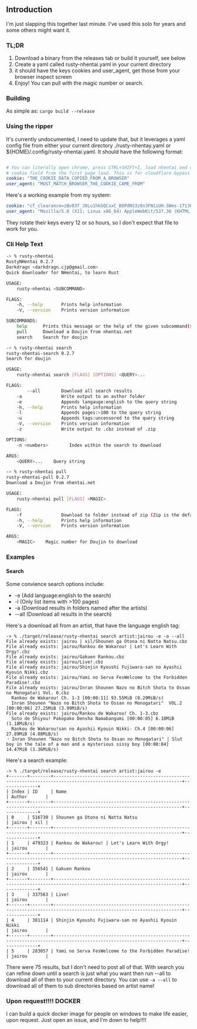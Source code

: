 ## Introduction

I'm just slapping this together last minute. I've used this solo for years and
some others might want it. 

### TL;DR

1. Download a binary from the releases tab or build it yourself, see below
1. Create a yaml called rusty-nhentai.yaml in your current directory
  1. it should have the keys cookies and user_agent, get those from your
     browser inspect screen
1. Enjoy! You can pull with the magic number or search.

### Building

As simple as: `cargo build --release`

### Using the ripper

It's currently undocumented, I need to update that, but it leverages a yaml
config file from either your current directory ./rusty-nhentay.yaml or 
${HOME}/.config/rusty-nhentai.yaml. It should have the following format:

```yaml

# You can literally open chrome, press CTRL+SHIFT+I, load nhentai and copy the
# cookie field from the first page load. This is for cloudflare bypass
cookie: "THE_COOKIE_DATA_COPIED_FROM_A_BROWSER"
user_agent: "MUST_MATCH_BROWSER_THE_COOKIE_CAME_FROM"

```

Here's a working example from my system:

```yaml
cookie: "cf_clearance=zBv03f_J0Lu1hkGQCxxC_BOPdNS3z8n3FN1iUH.SWms-1713673089-1.0.1.1-7PD3OLktHVSy0Uhst7cNrXvxkY_gL1xaHSmr09wtonDN2caD3AuSXtdbueL_fkoaRy2xYOLQLwja1qDf7oxVyQ; csrftoken=996K9kkecYKFy662mlCXtwbZvXorLQZSIGikantbe5G8N5CRYPodVylSsXED8aQ9"
user_agent: "Mozilla/5.0 (X11; Linux x86_64) AppleWebKit/537.36 (KHTML, like Gecko) Chrome/122.0.0.0 Safari/537.36"
```

They rotate their keys every 12 or so hours, so I don't expect that file to
work for you.

### Cli Help Text

```bash
-> % rusty-nhentai
RustyNHentai 0.2.7
Darkdragn <darkdragn.cjp@gmail.com>
Quick downloader for NHentai, to learn Rust

USAGE:
    rusty-nhentai <SUBCOMMAND>

FLAGS:
    -h, --help       Prints help information
    -V, --version    Prints version information

SUBCOMMANDS:
    help      Prints this message or the help of the given subcommand(s)
    pull      Download a Doujin from nhentai.net
    search    Search for doujin

-> % rusty-nhentai search
rusty-nhentai-search 0.2.7
Search for doujin

USAGE:
    rusty-nhentai search [FLAGS] [OPTIONS] <QUERY>...

FLAGS:
        --all        Download all search results
    -a               Write output to an author folder
    -e               Appends langauge:english to the query string
    -h, --help       Prints help information
    -l               Appends pages:>100 to the query string
    -u               Appends tags:uncensored to the query string
    -V, --version    Prints version information
    -z               Write output to .cbz instead of .zip

OPTIONS:
    -n <numbers>        Index within the search to download

ARGS:
    <QUERY>...    Query string

-> % rusty-nhentai pull
rusty-nhentai-pull 0.2.7
Download a Doujin from nhentai.net

USAGE:
    rusty-nhentai pull [FLAGS] <MAGIC>

FLAGS:
    -f               Download to folder instead of zip (Zip is the default
    -h, --help       Prints help information
    -V, --version    Prints version information

ARGS:
    <MAGIC>    Magic number for Doujin to download
```

### Examples

#### Search

Some convience search options include:
- -e (Add language:english to the search)
- -l (Only list items with >100 pages)
- -a (Download results in folders named after the artists)
- --all (Download all results in the search)


Here's a download all from an artist, that have the language english tag:

```
-> % ./target/release/rusty-nhentai search artist:jairou -e -a --all
File already exists: jairou | xil/Shounen ga Otona ni Natta Natsu.cbz
File already exists: jairou/Rankou de Wakarou! | Let's Learn With Orgy!.cbz
File already exists: jairou/Gakuen Rankou.cbz
File already exists: jairou/Live!.cbz
File already exists: jairou/Shinjin Kyoushi Fujiwara-san no Ayashii Kyouin Nikki.cbz
File already exists: jairou/Yami no Serva FesWelcome to the Forbidden Paradise!.cbz
File already exists: jairou/Inran Shounen Nazo no Bitch Shota to Ossan no Monogatari Vol. 0.cbz
  Rankou de Wakarou! Ch. 1-3 [00:00:11] 93.55MiB (8.29MiB/s)
  Inran Shounen "Nazo no Bitch Shota to Ossan no Monogatari"  VOL.2 [00:00:06] 27.25MiB (3.99MiB/s)
File already exists: jairou/Rankou de Wakarou! Ch. 1-3.cbz
  Soto de Shiyou! Pakopako Densha Namabangumi [00:00:05] 6.18MiB (1.18MiB/s)
  Rankou de Wakarou!san no Ayashii Kyouin Nikki- Ch.4 [00:00:06] 27.89MiB (4.08MiB/s)
⠐ Inran Shounen "Nazo no Bitch Shota to Ossan no Monogatari" | Slut boy in the tale of a man and a mysterious sissy boy [00:00:04] 14.47MiB (3.36MiB/s)

```

Here's a search example:

```
-> % ./target/release/rusty-nhentai search artist:jairou -e         
+-------+--------+-----------------------------------------------------------------------------------------------------------------------+--------------+
| Index | ID     | Name                                                                                                                  | Author       |
+-------+--------+-----------------------------------------------------------------------------------------------------------------------+--------------+
| 0     | 516730 | Shounen ga Otona ni Natta Natsu                                                                                       | jairou | xil |
+-------+--------+-----------------------------------------------------------------------------------------------------------------------+--------------+
| 1     | 479323 | Rankou de Wakarou! | Let's Learn With Orgy!                                                                           | jairou       |
+-------+--------+-----------------------------------------------------------------------------------------------------------------------+--------------+
| 2     | 356541 | Gakuen Rankou                                                                                                         | jairou       |
+-------+--------+-----------------------------------------------------------------------------------------------------------------------+--------------+
| 3     | 337563 | Live!                                                                                                                 | jairou       |
+-------+--------+-----------------------------------------------------------------------------------------------------------------------+--------------+
| 4     | 381114 | Shinjin Kyoushi Fujiwara-san no Ayashii Kyouin Nikki                                                                  | jairou       |
+-------+--------+-----------------------------------------------------------------------------------------------------------------------+--------------+
| 5     | 283057 | Yami no Serva FesWelcome to the Forbidden Paradise!                                                                   | jairou       |
```

There were 75 results, but I don't need to post all of that. With search you
can refine down until a search is just what you want then run --all to download
all of then to your current directory. You can use `-a --all` to download all
of them to sub directories based on artist name!

### Upon request!!!! DOCKER

I can build a quick docker image for people on windows to make life easier,
upon request. Just open an issue, and I'm down to help!!!!
